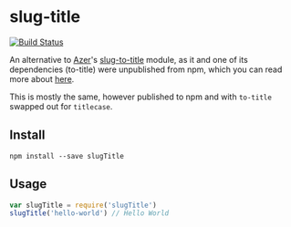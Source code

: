 # slug-title

[![Build Status](https://img.shields.io/travis/maael/slug-title.svg?style=flat-square)](https://travis-ci.org/maael/slug-title)

An alternative to [Azer](https://github.com/azer)'s [slug-to-title](https://github.com/azer/slug-to-title) module, as it and one of its dependencies (to-title) were unpublished from npm, which you can read more about [here](https://medium.com/@azerbike/i-ve-just-liberated-my-modules-9045c06be67c).

This is mostly the same, however published to npm and with `to-title` swapped out for `titlecase`.

## Install
```
npm install --save slugTitle
```

## Usage
```js
var slugTitle = require('slugTitle')
slugTitle('hello-world') // Hello World
```
